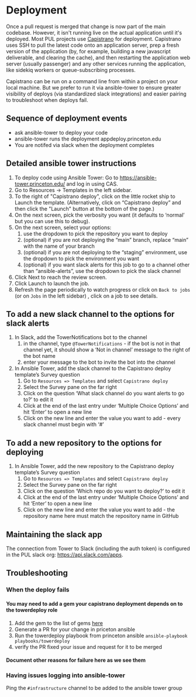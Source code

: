 # Deployment

Once a pull request is merged that change is now part of the main codebase. However, it isn't running live on the actual application until it's deployed. Most PUL projects use [Capistrano](https://capistranorb.com/) for deployment. Capistrano uses SSH to pull the latest code onto an application server, prep a fresh version of the application (by, for example, building a new javascript deliverable, and clearing the cache), and then restarting the application web server (usually passenger) and any other services running the application, like sidekiq workers or queue-subscribing processes.

Capistrano can be run on a command line from within a project on your local machine. But we prefer to run it via ansible-tower to ensure greater visibility of deploys (via standardized slack integrations) and easier pairing to troubleshoot when deploys fail.

## Sequence of deployment events
* ask ansible-tower to deploy your code
* ansible-tower runs the deployment appdeploy.princeton.edu
* You are notifed via slack when the deployment completes

## Detailed ansible tower instructions
1. To deploy code using Ansible Tower:
Go to https://ansible-tower.princeton.edu/ and log in using CAS.
1. Go to Resources -> Templates in the left sidebar.
1. To the right of "Capistrano deploy", click on the little rocket ship to Launch the template. (Alternatively, click on “Capistrano deploy” and then click the "Launch" button at the bottom of the page.)
1. On the next screen, pick the verbosity you want (it defaults to ‘normal’ but you can use this to debug).
1. On the next screen, select your options:
    1. use the dropdown to pick the repository you want to deploy
    1. (optional) if you are not deploying the “main” branch, replace “main” with the name of your branch
    1. (optional) if you are not deploying to the “staging” environment, use the dropdown to pick the environment you want
    1. (optional) if you want slack alerts for this job to go to a channel other than “ansible-alerts”, use the dropdown to pick the slack channel 
1. Click Next to reach the review screen.
1. Click Launch to launch the job.
1. Refresh the page periodically to watch progress or click on `Back to jobs` (or on `Jobs` in the left sidebar) , click on a job to see details.

## To add a new slack channel to the options for slack alerts
1. In Slack, add the TowerNotifications bot to the channel
    1. in the channel, type `@TowerNotifications` - if the bot is not in that channel yet, it should show a ‘Not in channel’ message to the right of the bot name
    1. enter your message to the bot to invite the bot into the channel
1. In Ansible Tower, add the slack channel to the Capistrano deploy template’s Survey question 
   1. Go to `Resources => Templates` and select `Capistrano deploy`
   1. Select the Survey pane on the far right
   1. Click on the question ‘What slack channel do you want alerts to go to?’ to edit it
   1. Click at the end of the last entry under ‘Multiple Choice Options’ and hit ‘Enter’ to open a new line
   1. Click on the new line and enter the value you want to add - every slack channel must begin with ‘#’

## To add a new repository to the options for deploying
  1. In Ansible Tower, add the new repository to the Capistrano deploy template’s Survey question
     1. Go to `Resources => Templates` and select `Capistrano deploy`
     1. Select the Survey pane on the far right
     1. Click on the question ‘Which repo do you want to deploy?’ to edit it
     1. Click at the end of the last entry under ‘Multiple Choice Options’ and hit ‘Enter’ to open a new line
     1. Click on the new line and enter the value you want to add - the repository name here must match the repository name in GitHub

## Maintaining the slack app

The connection from Tower to Slack (including the auth token) is configured in the PUL slack org: https://api.slack.com/apps.

## Troubleshooting

### When the deploy fails

#### You may need to add a gem your capistrano deployment depends on to the towerdeploy role
  1. Add the gem to the list of gems [here](https://github.com/pulibrary/princeton_ansible/blob/main/roles/towerdeploy/tasks/main.yml#L16)
  1. Generate a PR for your change in priceton ansible
  1. Run the towerdeploy playbook from princeton ansible `ansible-playbook playbooks/towerdeploy`
  1. verify the PR fixed your issue and request for it to be merged

#### Document other reasons for failure here as we see them

### Having issues logging into ansible-tower
  Ping the `#infrastructure` channel to be added to the ansible tower group
